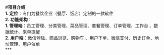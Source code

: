 #**项目介绍**  
    **1.	定位**：专门为餐饮企业（餐厅、饭店）定制的一款软件  
    **2.	功能架构**：  
        **1.	管理端**：员工管理、分类管理、菜品管理、套餐管理、订单管理、工作台	、数据统计、来单提醒  
        **2.	用户端**：微信登陆、商品浏览、购物车 、用户下单、微信支付、历史订单、地址管理、用户催单  
        ***

